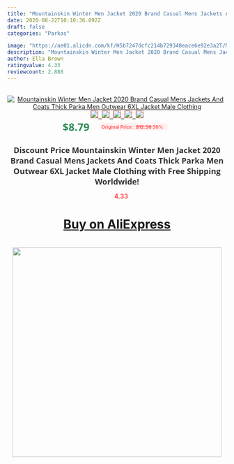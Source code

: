 ```yaml
---
title: "Mountainskin Winter Men Jacket 2020 Brand Casual Mens Jackets And Coats Thick Parka Men Outwear 6XL Jacket Male Clothing"
date: 2020-08-22T10:10:36.892Z
draft: false
categories: "Parkas"

image: "https://ae01.alicdn.com/kf/H5b7247dcfc214b729348eace6e92e3a2T/Mountainskin-Winter-Men-Jacket-2020-Brand-Casual-Mens-Jackets-And-Coats-Thick-Parka-Men-Outwear-6XL.jpg"
description: "Mountainskin Winter Men Jacket 2020 Brand Casual Mens Jackets And Coats Thick Parka Men Outwear 6XL Jacket Male Clothing"
author: Ella Brown
ratingvalue: 4.33
reviewcount: 2.888
---
```

<br>
<div style="text-align: center;">
<a href="https://s.click.aliexpress.com/e/_AljzCZ" target="_blank" rel="nofollow noopener noreferrer"><img alt="Mountainskin Winter Men Jacket 2020 Brand Casual Mens Jackets And Coats Thick Parka Men Outwear 6XL Jacket Male Clothing" class="magnifier-image" src="https://ae01.alicdn.com/kf/H5b7247dcfc214b729348eace6e92e3a2T/Mountainskin-Winter-Men-Jacket-2020-Brand-Casual-Mens-Jackets-And-Coats-Thick-Parka-Men-Outwear-6XL.jpg_640x640.jpg">
<br>
<img style="border:1px solid salmon" src="https://ae01.alicdn.com/kf/H5b7247dcfc214b729348eace6e92e3a2T/Mountainskin-Winter-Men-Jacket-2020-Brand-Casual-Mens-Jackets-And-Coats-Thick-Parka-Men-Outwear-6XL.jpg_120x120.jpg">&nbsp;&nbsp;<img style="border:1px solid salmon" src="https://ae01.alicdn.com/kf/Ha37e772cf4634efc9d1baf93d8091a9bO/Mountainskin-Winter-Men-Jacket-2020-Brand-Casual-Mens-Jackets-And-Coats-Thick-Parka-Men-Outwear-6XL.jpg_120x120.jpg">&nbsp;&nbsp;<img style="border:1px solid salmon" src="https://ae01.alicdn.com/kf/H6b7b36309efd46a29e5d1cac46a5c7495/Mountainskin-Winter-Men-Jacket-2020-Brand-Casual-Mens-Jackets-And-Coats-Thick-Parka-Men-Outwear-6XL.jpg_120x120.jpg">&nbsp;&nbsp;<img style="border:1px solid salmon" src="https://ae01.alicdn.com/kf/H755f5147258d49a489f138642eec1a3ff/Mountainskin-Winter-Men-Jacket-2020-Brand-Casual-Mens-Jackets-And-Coats-Thick-Parka-Men-Outwear-6XL.jpg_120x120.jpg">&nbsp;&nbsp;<img style="border:1px solid salmon" src="https://ae01.alicdn.com/kf/Haa166b3ef3514486949d3c028989f46ei/Mountainskin-Winter-Men-Jacket-2020-Brand-Casual-Mens-Jackets-And-Coats-Thick-Parka-Men-Outwear-6XL.jpg_120x120.jpg"></a></div><br0>
<div style="text-align: center;"><span style="background-color: white; border: 0px; box-sizing: border-box; color: seagreen; display: inline-block; font-family: &quot;open sans&quot; , &quot;arial&quot; , &quot;helvetica&quot; , sans-serif , &quot;heiti&quot;; font-size: 24px; font-stretch: inherit; font-weight: 700; line-height: inherit; margin: 0px 10px 0px 0px; padding: 0px; vertical-align: middle;">$8.79 </span>
<span style="background: rgb(255 , 241 , 241); border-radius: 3px; border: 0px; box-sizing: border-box; color: #ff4747; display: inline-block; font-family: inherit; font-size: 12px; font-stretch: inherit; font-style: inherit; font-variant: inherit; font-weight: 600; line-height: inherit; margin: 0px; padding: 2px 5px; transform: scale(0.9); vertical-align: middle;">Original Price : <b style="text-decoration: line-through;">$12.56 </b> 30%&nbsp;&nbsp;</span></div>
<h1 style="color: #333333; display: inline-block; font-family: &quot;open sans&quot; , &quot;arial&quot; , &quot;helvetica&quot; , sans-serif , &quot;heiti&quot;; font-size: 18px; font-stretch: inherit; font-weight: 700; text-align: center;">Discount Price Mountainskin Winter Men Jacket 2020 Brand Casual Mens Jackets And Coats Thick Parka Men Outwear 6XL Jacket Male Clothing with Free Shipping Worldwide!</h1>
<div style="color: #ff4747; text-align: center;">
<img src="https://4.bp.blogspot.com/-M0ZcTcb-5uY/XleCXlxnR4I/AAAAAAAAAEc/OrjgMkXV1oMQFaCRZj5HQwOCBcu3w1FegCPcBGAYYCw/s1600/star.png" style="height: 15px;">&nbsp;<b>4.33</b></div>
<div class="button_cont" align="center"><a class="buynow_a" href="https://s.click.aliexpress.com/e/_AljzCZ" target="_blank" rel="nofollow noopener noreferrer"><H1>Buy on AliExpress</H1></a></div><br>
<div class="separator" style="clear: both; text-align: center;">
<img src="https://lh3.googleusercontent.com/-pTy5HemUv9M/XlePHvY0dAI/AAAAAAAAAE4/0nX5iRUoIWY8eMW9Dpxeirr157OZliDIgCLcBGAsYHQ/s1600/badge.gif" width="480">
</div>
